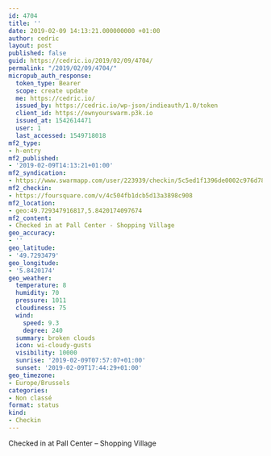 ```yaml
---
id: 4704
title: ''
date: 2019-02-09 14:13:21.000000000 +01:00
author: cedric
layout: post
published: false
guid: https://cedric.io/2019/02/09/4704/
permalink: "/2019/02/09/4704/"
micropub_auth_response:
  token_type: Bearer
  scope: create update
  me: https://cedric.io/
  issued_by: https://cedric.io/wp-json/indieauth/1.0/token
  client_id: https://ownyourswarm.p3k.io
  issued_at: 1542614471
  user: 1
  last_accessed: 1549718018
mf2_type:
- h-entry
mf2_published:
- '2019-02-09T14:13:21+01:00'
mf2_syndication:
- https://www.swarmapp.com/user/223939/checkin/5c5ed1f1396de0002c976d78
mf2_checkin:
- https://foursquare.com/v/4c504fb1dcb5d13a3898c908
mf2_location:
- geo:49.729347916817,5.8420174097674
mf2_content:
- Checked in at Pall Center - Shopping Village
geo_accuracy:
- ''
geo_latitude:
- '49.7293479'
geo_longitude:
- '5.8420174'
geo_weather:
  temperature: 8
  humidity: 70
  pressure: 1011
  cloudiness: 75
  wind:
    speed: 9.3
    degree: 240
  summary: broken clouds
  icon: wi-cloudy-gusts
  visibility: 10000
  sunrise: '2019-02-09T07:57:07+01:00'
  sunset: '2019-02-09T17:44:29+01:00'
geo_timezone:
- Europe/Brussels
categories:
- Non classé
format: status
kind:
- Checkin
---
```

Checked in at Pall Center &#8211; Shopping Village